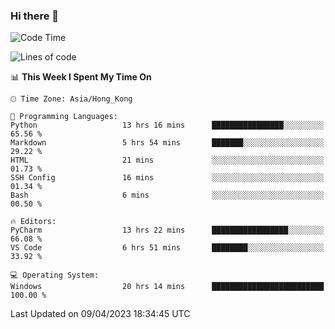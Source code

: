 ### Hi there 👋

<!--
**RoiexLee/RoiexLee** is a ✨ _special_ ✨ repository because its `README.md` (this file) appears on your GitHub profile.

Here are some ideas to get you started:

- 🔭 I’m currently working on ...
- 🌱 I’m currently learning ...
- 👯 I’m looking to collaborate on ...
- 🤔 I’m looking for help with ...
- 💬 Ask me about ...
- 📫 How to reach me: ...
- 😄 Pronouns: ...
- ⚡ Fun fact: ...
-->

<!--START_SECTION:waka-->
![Code Time](http://img.shields.io/badge/Code%20Time-217%20hrs%202%20mins-blue)

![Lines of code](https://img.shields.io/badge/From%20Hello%20World%20I%27ve%20Written-35.2%20thousand%20lines%20of%20code-blue)

📊 **This Week I Spent My Time On** 

```text
🕑︎ Time Zone: Asia/Hong_Kong

💬 Programming Languages: 
Python                   13 hrs 16 mins      ████████████████░░░░░░░░░   65.56 % 
Markdown                 5 hrs 54 mins       ███████░░░░░░░░░░░░░░░░░░   29.22 % 
HTML                     21 mins             ░░░░░░░░░░░░░░░░░░░░░░░░░   01.73 % 
SSH Config               16 mins             ░░░░░░░░░░░░░░░░░░░░░░░░░   01.34 % 
Bash                     6 mins              ░░░░░░░░░░░░░░░░░░░░░░░░░   00.50 % 

🔥 Editors: 
PyCharm                  13 hrs 22 mins      █████████████████░░░░░░░░   66.08 % 
VS Code                  6 hrs 51 mins       ████████░░░░░░░░░░░░░░░░░   33.92 % 

💻 Operating System: 
Windows                  20 hrs 14 mins      █████████████████████████   100.00 % 
```


 Last Updated on 09/04/2023 18:34:45 UTC
<!--END_SECTION:waka-->
